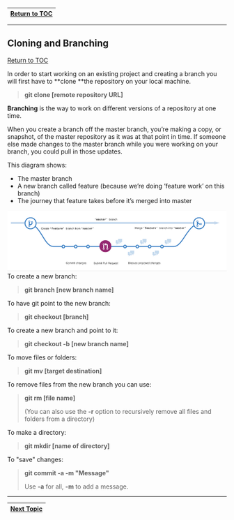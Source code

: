 |[Return to TOC](00-Table-of-Contents)|
|---|

---

## Cloning and Branching

<a href="https://github.com/CyberTrainingUSAF/03-Introduction-to-Git/blob/master/00-Table-of-Contents.md" rel="Return to TOC"> Return to TOC </a>

In order to start working on an existing project and creating a branch you will first have to **clone **the repository on your local machine.

> **git clone \[remote repository URL\]**

**Branching** is the way to work on different versions of a repository at one time.

When you create a branch off the master branch, you’re making a copy, or snapshot, of the master repository as it was at that point in time. If someone else made changes to the master branch while you were working on your branch, you could pull in those updates.

This diagram shows:

* The master branch
* A new branch called feature \(because we’re doing ‘feature work’ on this branch\)
* The journey that feature takes before it’s merged into master

![](/assets/17.PNG)To create a new branch:

> **git branch \[new branch name\]**

To have git point to the new branch:

> **git checkout \[branch\]**

To create a new branch and point to it:

> **git checkout -b \[new branch name\]**

To move files or folders:

> **git mv \[target destination\]**

To remove files from the new branch you can use:

> **git rm \[file name\]**
>
> \(You can also use the **-r** option to recursively remove all files and folders from a directory\)

To make a directory:

> **git mkdir \[name of directory\]**

To "save" changes:

> **git commit -a -m "Message"**
>
> Use **-a** for all, **-m** to add a message.

---

|[Next Topic](06_version_control.md)|
|---|
